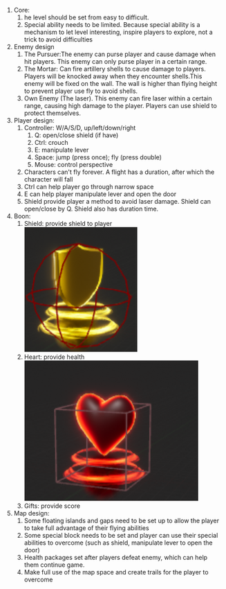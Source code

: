 1. Core:
   1. he level should be set from easy to difficult.
   2. Special ability needs to be limited. Because special ability is a mechanism to let level interesting, inspire players to explore, not a trick to avoid difficulties
2. Enemy design
   1. The Pursuer:The enemy can purse player and cause damage when hit players. This enemy can only purse player in a certain range.
   2. The Mortar: Can fire artillery shells to cause damage to players. Players will be knocked away when they encounter shells.This enemy will be fixed on the wall. The wall is higher than flying height to prevent player use fly to avoid shells.
   3. Own Enemy (The laser). This enemy can fire laser within a certain range, causing high damage to the player. Players can use shield to protect themselves.
3. Player design:
   1. Controller: W/A/S/D, up/left/down/right
      1. Q: open/close shield (if have)
      2. Ctrl: crouch
      3. E: manipulate lever
      4. Space: jump (press once); fly (press double)
      5. Mouse: control perspective
   2. Characters can't fly forever. A flight has a duration, after which the character will fall
   3. Ctrl can help player go through narrow space
   4. E can help player manipulate lever and open the door
   5. Shield provide player a method to avoid laser damage. Shield can open/close by Q. Shield also has duration time.
4. Boon:
   1. Shield: provide shield to player<br>![](./pic/shield.png)
   2. Heart: provide health<br>![](./pic/heart.png)
   3. Gifts: provide score
5. Map design:
   1. Some floating islands and gaps need to be set up to allow the player to take full advantage of their flying abilities
   2. Some special block needs to be set and player can use their special abilities to overcome (such as shield, manipulate lever to open the door)
   3. Health packages set after players defeat enemy, which can help them continue game.
   4. Make full use of the map space and create trails for the player to overcome
